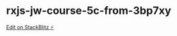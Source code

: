 # rxjs-jw-course-5c-from-3bp7xy

[Edit on StackBlitz ⚡️](https://stackblitz.com/edit/rxjs-jw-course-5c-from-3bp7xy)